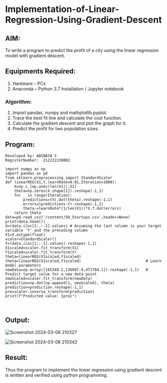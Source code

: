 # Implementation-of-Linear-Regression-Using-Gradient-Descent

## AIM:
To write a program to predict the profit of a city using the linear regression model with gradient descent.

## Equipments Required:
1. Hardware – PCs
2. Anaconda – Python 3.7 Installation / Jupyter notebook

### Algorithm:
1. Import pandas, numpy and mathplotlib.pyplot.
2. Trace the best fit line and calculate the cost function.
3. Calculate the gradient descent and plot the graph for it.
4. Predict the profit for two population sizes.

## Program:
```
Developed by: ABINAYA S
RegisterNumber:  212222230002
```
```
import numpy as np
import pandas as pd
from sklearn.preprocessing import StandardScaler
def linearREG(X1,Y,learnRate=0.01,Iteration=1000):
    X=np.c_[np.ones(len(X1)),X1]
    theta=np.zeros(X.shape[1]).reshape(-1,1)
    for _ in range(Iteration):
        predictions=(X).dot(theta).reshape(-1,1)
        errors=(predictions-Y).reshape(-1,1)
        theta-=learnRate*(1/len(X1))*X.T.dot(errors)
    return theta
data=pd.read_csv('/content/50_Startups.csv',header=None)
print(data.head())
X=(data.iloc[1:,:-2].values) # Assuming the last column is your target variable 'Y' and the preceding column
X1=X.astype(float)
scaler=StandardScaler()
Y=(data.iloc[1:,-1].values).reshape(-1,1)
X1scaled=scaler.fit_transform(X1)
Y1scaled=scaler.fit_transform(Y)
theta=linearREG(X1scaled,Y1scaled)
theta=linearREG(X1scaled,Y1scaled)                             # Learn model parameters
newData=np.array([165349.2,136897.8,471784.1]).reshape(-1,1)   # Predict target value for a new data point
newScaled=scaler.fit_transform(newData)
prediction=np.dot(np.append(1, newScaled), theta)
prediction=prediction.reshape(-1,1)
pre=scaler.inverse_transform(prediction)
print(f"Predicted value: {pre}")



```

## Output:
![Screenshot 2024-03-08 210327](https://github.com/abinayasangeetha/Implementation-of-Linear-Regression-Using-Gradient-Descent/assets/119393675/6db8dff6-a688-4b82-b23a-ca66ad099c5a)

![Screenshot 2024-03-08 210342](https://github.com/abinayasangeetha/Implementation-of-Linear-Regression-Using-Gradient-Descent/assets/119393675/3c537983-8738-481b-9a42-3ebcb5321930)


## Result:
Thus the program to implement the linear regression using gradient descent is written and verified using python programming.
